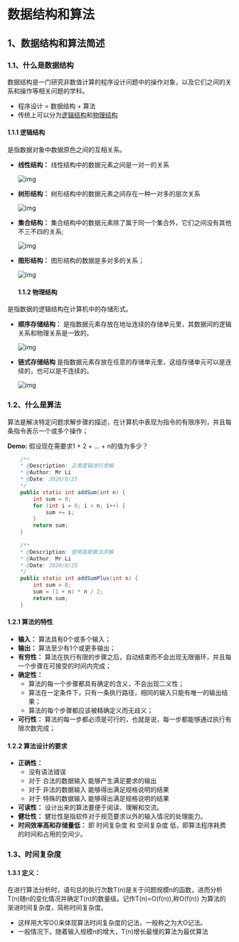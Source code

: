 # 数据结构和算法
## 1、数据结构和算法简述
  ### 1.1、什么是数据结构
  数据结构是一门研究非数值计算的程序设计问题中的操作对象，以及它们之间的关系和操作等相关问题的学科。
  - 程序设计 = 数据结构 + 算法
  - 传统上可以分为[逻辑结构](https://baike.baidu.com/item/%E9%80%BB%E8%BE%91%E7%BB%93%E6%9E%84/9663235?fr=aladdin)和[物理结构](https://baike.baidu.com/item/%E9%80%BB%E8%BE%91%E7%BB%93%E6%9E%84/9663235?fr=aladdin)
  
 #### 1.1.1 逻辑结构
 是指数据对象中数据原色之间的互相关系。
- **线性结构：**
线性结构中的数据元素之间是一对一的关系

  ![img](https://images2017.cnblogs.com/blog/605520/201802/605520-20180207112156045-1269480009.png)

- **树形结构：**
树形结构中的数据元素之间存在一种一对多的层次关系

  ![img](https://images2017.cnblogs.com/blog/605520/201802/605520-20180207112236982-726933465.png)

- **集合结构：**
 集合结构中的数据元素除了属于同一个集合外，它们之间没有其他不三不四的关系;
 
  ![img](https://images2017.cnblogs.com/blog/605520/201802/605520-20180207112031591-106749832.png)
  
- **图形结构：**
 图形结构的数据是多对多的关系；
 
  ![img](https://images2017.cnblogs.com/blog/605520/201802/605520-20180207112322841-1792986049.png)
  
  #### 1.1.2 物理结构
是指数据的逻辑结构在计算机中的存储形式。

- **顺序存储结构：**
是指数据元素存放在地址连续的存储单元里，其数据间的逻辑关系和物理关系是一致的。

  ![img](https://images2017.cnblogs.com/blog/605520/201802/605520-20180207112751404-1617788166.png)

- **链式存储结构**
是指数据元素存放在任意的存储单元里，这组存储单元可以是连续的，也可以是不连续的。

  ![img](https://images2017.cnblogs.com/blog/605520/201802/605520-20180207114223529-1742094837.png)

### 1.2、什么是算法
算法是解决特定问题求解步骤的描述，在计算机中表现为指令的有限序列，并且每条指令表示一个或多个操作；

**Demo:** 假设现在需要求1 + 2 + ... + n的值为多少？
```java
    /** 
    * @Description: 正常逻辑进行求解 
    * @Author: Mr.Li 
    * @Date: 2020/8/25 
    */ 
    public static int addSum(int n) {
        int sum = 0;
        for (int i = 0; i < n; i++) {
            sum += i;
        }
        return sum;
    }
    
    /** 
    * @Description: 使用高斯算法求解 
    * @Author: Mr.Li 
    * @Date: 2020/8/25 
    */ 
    public static int addSumPlus(int n) {
        int sum = 0;
        sum = (1 + n) * n / 2;
        return sum;
    }
```
#### 1.2.1 算法的特性
  - **输入：** 算法具有0个或多个输入；
  - **输出：** 算法至少有1个或更多输出；
  - **有穷性：** 算法在执行有限的步骤之后，自动结束而不会出现无限循环，并且每一个步骤在可接受的时间内完成；
  - **确定性：** 
    - 算法的每一个步骤都具有确定的含义，不会出现二义性；
    - 算法在一定条件下，只有一条执行路径，相同的输入只能有唯一的输出结果；
    - 算法的每个步骤都应该被精确定义而无歧义；
  - **可行性：** 算法的每一步都必须是可行的，也就是说，每一步都能够通过执行有限次数完成；
#### 1.2.2 算法设计的要求
  - **正确性：**
    - 没有语法错误
    - 对于 合法的数据输入 能够产生满足要求的输出
    - 对于 非法的数据输入 能够得出满足规格说明的结果
    - 对于 特殊的数据输入 能够得出满足规格说明的结果
  - **可读性：** 设计出来的算法要便于阅读、理解和交流。
  - **健壮性：** 健壮性是指软件对于规范要求以外的输入情况的处理能力。
  - **时间效率高和存储量低：** 即 时间复杂度 和 空间复杂度 低，即算法程序耗费的时间和占用的空间少。
### 1.3、时间复杂度
#### 1.3.1 定义：
在进行算法分析时，语句总的执行次数T(n)是关于问题规模n的函数，进而分析T(n)随n的变化情况并确定T(n)的数量级。记作T(n)=O(f(n)),称O(f(n)) 为算法的渐进时间复杂度，简称时间复杂度。
- 这样用大写O()来体现算法时间复杂度的记法，一般称之为大O记法。
- 一般情况下。随着输入规模n的增大，T(n)增长最慢的算法为最优算法
   
